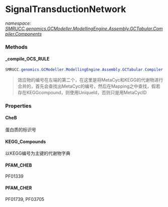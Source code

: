 ﻿# SignalTransductionNetwork
_namespace: [SMRUCC.genomics.GCModeller.ModellingEngine.Assembly.GCTabular.Compiler.Components](./index.md)_





### Methods

#### _compile_OCS_RULE
```csharp
SMRUCC.genomics.GCModeller.ModellingEngine.Assembly.GCTabular.Compiler.Components.SignalTransductionNetwork._compile_OCS_RULE
```

> 效应物的编号在左端的第二个，在这里是将MetaCyc和KEGG的代谢物进行合并的，首先会查找出MetaCyc的编号，然后在Mapping之中查找，假若存在KEGGcompound，则使用UniqueId，否则只是用MetaCycID


### Properties

#### CheB
蛋白质的标识号
#### KEGG_Compounds
以KEGG编号为主键的代谢物字典
#### PFAM_CHEB
PF01339
#### PFAM_CHER
PF01739, PF03705
